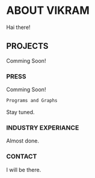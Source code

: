 # ABOUT VIKRAM

Hai there!

## PROJECTS
 
 Comming Soon!
 
### PRESS

Comming Soon!

```markdown
Programs and Graphs
```
Stay tuned.

### INDUSTRY EXPERIANCE

Almost done.

### CONTACT

I will be there.
